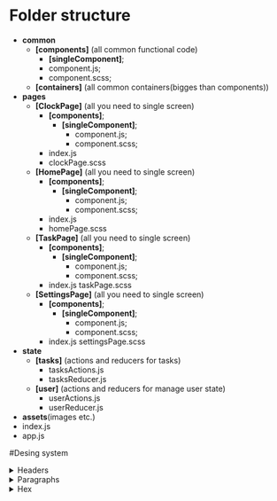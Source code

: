 # Folder structure
- **common**
	- **[components]** (all common functional code)
		 -  **[singleComponent]**;
		-  component.js;
		- component.scss;
	- **[containers]** (all common containers(bigges than components))
- **pages**
	- **[ClockPage]** (all you need to single screen)
        - **[components]**;
			 -  **[singleComponent]**;
			 	-   component.js;
				 -  component.scss;
		- index.js
		- clockPage.scss
	- **[HomePage]** (all you need to single screen)
        - **[components]**;
			 -  **[singleComponent]**;
			 	-   component.js;
				 -  component.scss;
		- index.js
		- homePage.scss
	- **[TaskPage]** (all you need to single screen)
        - **[components]**;
			 -  **[singleComponent]**;
			 	-   component.js;
				 -  component.scss;
		- index.js
		 taskPage.scss
	- **[SettingsPage]** (all you need to single screen)
        - **[components]**;
			 -  **[singleComponent]**;
			 	-   component.js;
				 -  component.scss;
		- index.js
		settingsPage.scss
- **state**
	- **[tasks]** (actions and reducers for tasks)
		- tasksActions.js
		- tasksReducer.js
	- **[user]** (actions and reducers for manage user state)
		- userActions.js
		- userReducer.js
- **assets**(images etc.)
- index.js
- app.js

#Desing system
<details><summary>Headers</summary>
		 - **h1**:
		 <ul>
		 <li>36px; </li>
		  <li>color; </li>
		 <li>margin; </li>
		  <li>etc; </li>
</ul>
		 - **h2**
		 <ul>
		 <li>0.8*h1; </li>
		  <li>color; </li>
		 <li>margin; </li>
		  <li>etc; </li>
</ul>
		 - **etc** - ...
</details>

<details><summary>Paragraphs</summary>
		 - **text**:
		 <ul>
		 <li>36px; </li>
		  <li>color; </li>
		 <li>margin; </li>
		  <li>etc; </li>
</ul>
</details>

<details><summary>Hex</summary>
		 - **Element**:
		 <ul>
		 <li>Color </li>
</ul>
</details>
